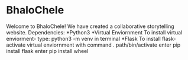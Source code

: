# BhaloChele
Welcome to BhaloChele! We have created a collaborative storytelling website. 
Dependencies:
  *Python3
  *Virtual Enviornment
    To install virtual enviorment- 
      type: python3 -m venv in terminal 
   *Flask
    To install flask-
      activate virtual enviornment with command . path/bin/activate
      enter pip install flask 
      enter pip install wheel
     
